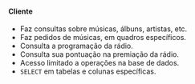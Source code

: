 #### Cliente

- Faz consultas sobre músicas, álbuns, artistas, etc.
- Faz pedidos de músicas, em quadros específicos.
- Consulta a programação da rádio.
- Consulta sua pontuação na premiação da rádio.
- Acesso limitado a operações na base de dados.
- `SELECT` em tabelas e colunas específicas.